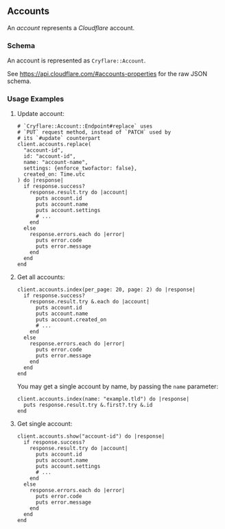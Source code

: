 ## Accounts

An *account* represents a *Cloudflare* account.

### Schema

An account is represented as `Cryflare::Account`.

See https://api.cloudflare.com/#accounts-properties for the raw JSON schema.

### Usage Examples

1. Update account:

   ```crystal
   # `Cryflare::Account::Endpoint#replace` uses
   # `PUT` request method, instead of `PATCH` used by
   # its `#update` counterpart
   client.accounts.replace(
     "account-id",
     id: "account-id",
     name: "account-name",
     settings: {enforce_twofactor: false},
     created_on: Time.utc
   ) do |response|
     if response.success?
       response.result.try do |account|
         puts account.id
         puts account.name
         puts account.settings
         # ...
       end
     else
       response.errors.each do |error|
         puts error.code
         puts error.message
       end
     end
   end
   ```

1. Get all accounts:

   ```crystal
   client.accounts.index(per_page: 20, page: 2) do |response|
     if response.success?
       response.result.try &.each do |account|
         puts account.id
         puts account.name
         puts account.created_on
         # ...
       end
     else
       response.errors.each do |error|
         puts error.code
         puts error.message
       end
     end
   end
   ```

   You may get a single account by name, by passing the `name` parameter:

   ```crystal
   client.accounts.index(name: "example.tld") do |response|
     puts response.result.try &.first?.try &.id
   end
   ```

1. Get single account:

   ```crystal
   client.accounts.show("account-id") do |response|
     if response.success?
       response.result.try do |account|
         puts account.id
         puts account.name
         puts account.settings
         # ...
       end
     else
       response.errors.each do |error|
         puts error.code
         puts error.message
       end
     end
   end
   ```
